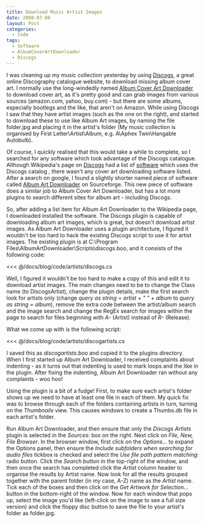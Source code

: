 ```yaml
---
title: Download Music Artist Images
date: 2008-07-08
layout: Post
categories:
  - Code
tags:
  - Software
  - AlbumCoverArtDownloader
  - Discogs
---
```


I was cleaning up my music collection yesterday by using [Discogs](http://www.discogs.com/), a great online Discography catalogue website, to download missing album cover art. I normally use the long-windedly named [Album Cover Art Downloader](http://www.unrealvoodoo.org/hiteck/projects/albumart/) to download cover art, as it's pretty good and can grab images from various sources (amazon.com, yahoo, buy.com) - but there are some albums, especially bootlegs and the like, that aren't on Amazon. While using Discogs I saw that they have artist images (such as the one on the right), and started to download these to use like Album Art images, by naming the file folder.jpg and placing it in the artist's folder (My music collection is organised by First Letter\Artist\Album, e.g. A\Aphex Twin\Hangable Autobulb).

<!-- more -->

Of course, I quickly realised that this would take a while to complete, so I searched for any software which took advantage of the Discogs catalogue. Although Wikipedia's page on [Discogs](http://en.wikipedia.org/wiki/Discogs) had a list of [software](http://en.wikipedia.org/wiki/Discogs#Software) which uses the Discogs catalog
, there wasn't any cover art downloading software listed. After a search on google, I found a slightly shorter named piece of software called [Album Art Downloader](http://sourceforge.net/projects/album-art) on Sourceforge. This new piece of software does a similar job to Album Cover Art Downloader, but has a lot more plugins to search different sites for album art - including Discogs.

So, after adding a list item for Album Art Downloader to the Wikipedia page, I downloaded installed the software. The Discogs plugin is capable of downloading album art images, which is great, but doesn't download artist images. As Album Art Downloader uses a plugin architecture, I figured it wouldn't be too hard to hack the existing Discogs script to use it for artist images. The existing plugin is at C:\Program Files\AlbumArtDownloader\Scripts\discogs.boo, and it consists of the following code:

<<< @/docs/blog/code/artists/discogs.cs

Well, I figured it wouldn't be too hard to make a copy of this and edit it to download artist images. The main changes need to be to change the Class name (to DiscogsArtist), change the plugin details, make the first search look for artists only (change _query as string = artist + " " + album_ to _query as string = album_), remove the extra code between the artist/album search and the image search and change the RegEx search for images within the page to search for files beginning with _A-_ (Artist) instead of _R-_ (Release).

What we come up with is the following script:

<<< @/docs/blog/code/artists/discogartists.cs

I saved this as _discogartists.boo_ and copied it to the plugins directory. When I first started up Album Art Downloader, I received complaints about indenting - as it turns out that indenting is used to mark loops and the like in the plugin. After fixing the indenting, Album Art Downloader ran without any complaints - woo hoo!

Using the plugin is a bit of a fudge! First, to make sure each artist's folder shows up we need to have at least one file in each of them. My quick fix was to browse through each of the folders containing artists in turn, turning on the _Thumbnails_ view. This causes windows to create a Thumbs.db file in each artist's folder.

Run Album Art Downloader, and then ensure that only the _Discogs Artists_ plugin is selected in the _Sources:_ box on the right. Next click on _File, New, File Browser_. In the browser window, first click on the _Options..._ to expand the Options panel, then ensure the _Include subfolders when searching for audio files_ tickbox is checked and select the _Use file path pattern matching:_ radio button. Click the _Search_ button in the top-right of the window, and then once the search has completed click the _Artist_ column header to organise the results by Artist name. Now look for all the results grouped together with the parent folder (in my case, A-Z) name as the _Artist_ name. Tick each of the boxes and then click on the _Get Artwork for Selection..._ button in the bottom-right of the window. Now for each window that pops up, select the image you'd like (left-click on the image to see a full size version) and click the floppy disc button to save the file to your artist's folder as folder.jpg.
